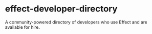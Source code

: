 # effect-developer-directory
A community-powered directory of developers who use Effect and are available for hire.
